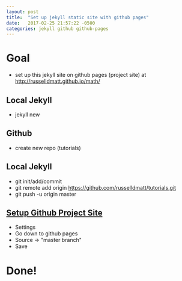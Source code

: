 ```yaml
---
layout: post
title:  "Set up jekyll static site with github pages"
date:   2017-02-25 21:57:22 -0500
categories: jekyll github github-pages
---
```


# Goal #
- set up this jekyll site on github pages (project site) at http://russelldmatt.github.io/math/

## Local Jekyll ##
- jekyll new <tutorials>

## Github ##
- create new repo (tutorials)

## Local Jekyll ##
- git init/add/commit
- git remote add origin https://github.com/russelldmatt/tutorials.git
- git push -u origin master

## [Setup Github Project Site](https://pages.github.com/) ## 
- Settings
- Go down to github pages
- Source -> "master branch"
- Save

# Done! #
